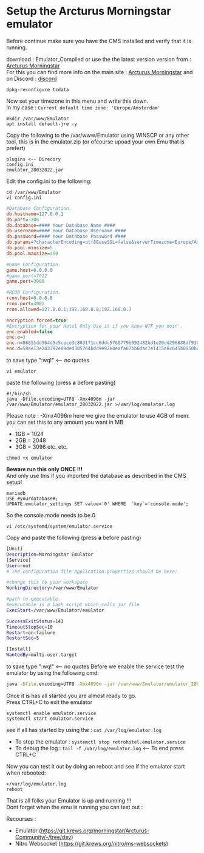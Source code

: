 # Setup the Arcturus Morningstar emulator  

Before continue make sure you have the CMS installed and verify that it is running.  

download : Emulator_Compiled or use the the latest version  version from : [Arcturus Morningstar](https://git.krews.org/morningstar/Arcturus-Community/-/tree/dev)  
For this you can find more info on the main site : [Arcturus Morningstar](https://git.krews.org/morningstar/Arcturus-Community/-/tree/master) and on Discord : [discord](https://discord.gg/BzfFsTp)  

```shell
dpkg-reconfigure tzdata
```
Now set your timezone in this menu and write this down.  
In my case : ```Current default time zone: 'Europe/Amsterdam' ```

```shell
mkdir /var/www/Emulator
apt install default-jre -y
```
Copy the following to the /var/www/Emulator using WINSCP or any other tool, this is in the emulator.zip (or ofcourse upoad your own Emu that is prefert)
```dir
plugins <-- Direcory
config.ini
emulator_28032022.jar
```  

Edit the config.ini to the following:
```shell
cd /var/www/Emulator
vi config.ini
```
```ini
#Database Configuration.
db.hostname=127.0.0.1
db.port=3306
db.database=#### Your Database Name ####
db.username=#### Your Database Username ####
db.password=#### Your Database Password ####
db.params=?characterEncoding=utf8&useSSL=false&serverTimezone=Europe/Amsterdam ## Set your timezone beware Use capitals like in the example 
db.pool.minsize=5
db.pool.maxsize=350

#Game Configuration.
game.host=0.0.0.0
#game.port=7012
game.port=3000

#RCON Configuration.
rcon.host=0.0.0.0
rcon.port=3001
rcon.allowed=127.0.0.1;192.168.0.8;192.168.0.7

encryption.forced=true
#Encryption for your Hotel Only Use it if you know WTF you doin'.
enc.enabled=false
enc.e=3
enc.n=86851dd364d5c5cece3c883171cc6ddc5760779b992482bd1e20dd296888df91b33b936a7b93f06d29e8870f703a216257dec7c81de0058fea4cc5116f75e6efc4e9113513e45357dc3fd43d4efab5963ef178b78bd61e81a14c603b24c8bcce0a12230b320045498edc29282ff0603bc7b7dae8fc1b05b52b2f301a9dc783b7
enc.d=59ae13e243392e89ded305764bdd9e92e4eafa67bb6dac7e1415e8c645b0950bccd26246fd0d4af37145af5fa026c0ec3a94853013eaae5ff1888360f4f9449ee023762ec195dff3f30ca0b08b8c947e3859877b5d7dced5c8715c58b53740b84e11fbc71349a27c31745fcefeeea57cff291099205e230e0c7c27e8e1c0512b
``` 
to save type ":wq!"   <-- no quotes
```shell
vi emulator
```
paste the following (press **a** before pasting)
```
#!/bin/sh
java -Dfile.encoding=UTF8 -Xmx4096m -jar /var/www/Emulator/emulator_28032022.jar >/var/log/emulator.log
```
Please note : -Xmx4096m here we give the emulator to use 4GB of mem. you can set this to any amount you want in MB  
- 1GB = 1024
- 2GB = 2048
- 3GB = 3096
etc. etc.  
```shell
chmod +x emulator
```
**Beware run this only ONCE !!!**  
And only use this if you imported the database as described in the CMS setup!

```mysql
mariadb
USE #yourdatabase#;
UPDATE emulator_settings SET value='0' WHERE  `key`='console.mode';
```
So the console.mode needs to be 0  

```shell
vi /etc/systemd/system/emulator.service
```
Copy and paste the following (press **a** before pasting)
```bash
[Unit]
Description=Morningstar Emulator
[Service]
User=root
# The configuration file application.properties should be here:

#change this to your workspace
WorkingDirectory=/var/www/Emulator

#path to executable.
#executable is a bash script which calls jar file
ExecStart=/var/www/Emulator/emulator

SuccessExitStatus=143
TimeoutStopSec=10
Restart=on-failure
RestartSec=5

[Install]
WantedBy=multi-user.target
```  
to save type ":wq!"   <-- no quotes
Before we enable the service test the emulator by using the following cmd:
```cmd
java -Dfile.encoding=UTF8 -Xmx4096m -jar /var/www/Emulator/emulator_28032022.jar
```
Once it is has all started you are almost ready to go.  
Press CTRL+C to exit the emulator  
```shell
systemctl enable emulator.service
systemctl start emulator.service
```
see if all has started by using the : ```cat /var/log/emulator.log```
- To stop the emulator : ```systemctl stop retrohotel.emulator.service```
- To debug the log : ```tail -f /var/log/emulator.log``` <-- To end press CTRL+C

Now you can test it out by doing an reboot and see if the emulator start when rebooted:
```shell
>/var/log/emulator.log
reboot
```

That is all folks your Emulator is up and running !!!  
Dont forget when the emu is running you can test out : 

Recourses :

- Emulator (https://git.krews.org/morningstar/Arcturus-Community/-/tree/dev)
- Nitro Websocket (https://git.krews.org/nitro/ms-websockets)
